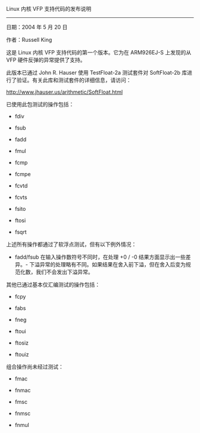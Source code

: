 Linux 内核 VFP 支持代码的发布说明

-----------------------------------------------

日期：2004 年 5 月 20 日

作者：Russell King

这是 Linux 内核 VFP 支持代码的第一个版本。它为在 ARM926EJ-S 上发现的从 VFP 硬件反弹的异常提供了支持。

此版本已通过 John R. Hauser 使用 TestFloat-2a 测试套件对 SoftFloat-2b 库进行了验证。有关此库和测试套件的详细信息，请访问：

   http://www.jhauser.us/arithmetic/SoftFloat.html

已使用此包测试的操作包括：

 - fdiv

 - fsub

 - fadd

 - fmul

 - fcmp

 - fcmpe

 - fcvtd

 - fcvts

 - fsito

 - ftosi

 - fsqrt

上述所有操作都通过了软浮点测试，但有以下例外情况：

- fadd/fsub 在输入操作数符号不同时，在处理 +0 / -0 结果方面显示出一些差异。- 下溢异常的处理略有不同。如果结果在舍入前下溢，但在舍入后变为规范化数，我们不会发出下溢异常。

其他已通过基本仅汇编测试的操作包括：

 - fcpy

 - fabs

 - fneg

 - ftoui

 - ftosiz

 - ftouiz

组合操作尚未经过测试：

 - fmac

 - fnmac

 - fmsc

 - fnmsc

 - fnmul